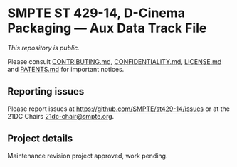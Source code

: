 # SMPTE ST 429-14, D-Cinema Packaging — Aux Data Track File

_This repository is public._ 

Please consult [CONTRIBUTING.md](./CONTRIBUTING.md), [CONFIDENTIALITY.md](./CONFIDENTIALITY.md), [LICENSE.md](./LICENSE.md) and [PATENTS.md](./PATENTS.md) for important notices.

## Reporting issues

Please report issues at <https://github.com/SMPTE/st429-14/issues> or at the 21DC Chairs <21dc-chair@smpte.org>.

## Project details

Maintenance revision project approved, work pending.
